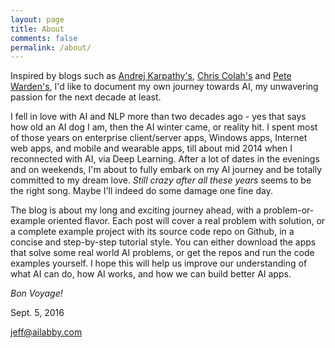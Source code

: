```yaml
---
layout: page
title: About
comments: false
permalink: /about/
---
```


Inspired by blogs such as [Andrej Karpathy's](http://karpathy.github.io/), [Chris Colah's](http://colah.github.io/) and [Pete Warden's](http://petewarden.com/), I'd like to document my own journey towards AI, my unwavering passion for the next decade at least.

I fell in love with AI and NLP more than two decades ago - yes that says how old an AI dog I am, then the AI winter came, or reality hit. I spent most of those years on enterprise client/server apps, Windows apps, Internet web apps, and mobile and wearable apps, till about mid 2014 when I reconnected with AI, via Deep Learning. After a lot of dates in the evenings and on weekends, I'm about to fully embark on my AI journey and be totally committed to my dream love. *Still crazy after all these years* seems to be the right song. Maybe I'll indeed do some damage one fine day.

The blog is about my long and exciting journey ahead, with a problem-or-example oriented flavor. Each post will cover a real problem with solution, or a complete example project with its source code repo on Github, in a concise and step-by-step tutorial style. You can either download the apps that solve some real world AI problems, or get the repos and run the code examples yourself. I hope this will help us improve our understanding of what AI can do, how AI works, and how we can build better AI apps.

*Bon Voyage!*

Sept. 5, 2016

jeff@ailabby.com
